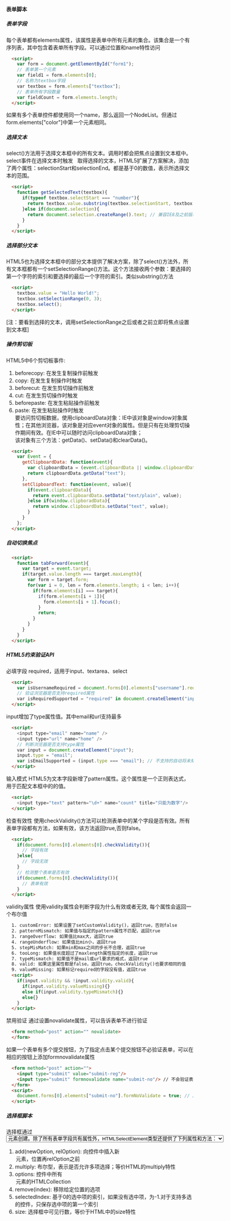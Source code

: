 #### 表单脚本

##### 表单字段
每个表单都有elements属性，该属性是表单中所有元素的集合。该集合是一个有序列表，其中包含着表单所有字段。可以通过位置和name特性访问
```html
  <script>
    var form = document.getElementById("form1");
    // 表单第一个元素
    var field1 = form.elements[0];
    // 名称为textbox字段
    var textbox = form.elements["textbox"];
    // 表单所有字段数量
    var fieldCount = form.elements.length;
  </script>
```
如果有多个表单控件都使用同一个name，那么返回一个NodeList。但通过form.elements["color"]中第一个元素相同。
##### 选择文本
select()方法用于选择文本框中的所有文本。调用时都会把焦点设置到文本框中。  
select事件在选择文本时触发  
取得选择的文本，HTML5扩展了方案解决，添加了两个属性：selectionStart和selectionEnd。都是基于0的数值，表示所选择文本的范围。
```html
  <script>
    function getSelectedText(textbox){
      if(typeof textbox.selectStart === "number"){
        return textbox.value.substring(textbox.selectionStart, textbox.selectedEnd);
      }else if(document.selection){
        return document.selection.createRange().text; // 兼容IE8及之前版本
      }
    }
  </script>
```
##### 选择部分文本  
HTML5也为选择文本框中的部分文本提供了解决方案，除了select()方法外，所有文本框都有一个setSelectionRange()方法。这个方法接收两个参数：要选择的第一个字符的索引和要选择的最后一个字符的索引。类似substring()方法
```html
  <script>
    textbox.value = "Hello World!";
    textbox.setSelectionRange(0, 3);
    textbox.select();
  </script>
```
[注：要看到选择的文本，调用setSelectionRange之后或者之前立即将焦点设置到文本框]
##### 操作剪切板
HTML5中6个剪切板事件:  
1. beforecopy: 在发生复制操作前触发    
2. copy: 在发生复制操作时触发    
3. beforecut: 在发生剪切操作前触发    
4. cut: 在发生剪切操作时触发    
5. beforepaste: 在发生粘贴操作前触发    
6. paste: 在发生粘贴操作时触发   
要访问剪切板数据，使用clipboardData对象：IE中该对象是window对象属性；在其他浏览器，该对象是对应event对象的属性。但是只有在处理剪切操作期间有效。在IE中可以随时访问clipboardData对象；  
该对象有三个方法：getData()、setData()和clearData()。
```html
  <script>
    var Event = {
      getClipboardData: function(event){
        var clipboardData = (event.clipboardData || window.clipboardData);
        return clipboardData.getData("text");
      },
      setClipboardText: function(event, value){
        if(event.clipboardData){
          return event.clipboardData.setData("text/plain", value);
        }else if(window.clipboradData){
          return window.clipboardData.setData("text", value);
        }
      }
    };
  </script>
```
##### 自动切换焦点
```html
  <script>
    function tabForward(event){
      var target = event.target;
      if(target.value.length === target.maxLength){
        var form = target.form;
        for(var i = 0, len = form.elements.length; i < len; i++){
          if(form.elements[i] === target){
            if(form.elements[i + 1]){
              form.elements[i + 1].focus();
            }
            return;
          }
        }
      }
    }
  </script>
```
##### HTML5约束验证API
必填字段 required，适用于input、textarea、select
```html
  <script>
    var isUsernameRequired = document.forms[0].elements["username"].required;
    // 验证浏览器是否支持required属性
    var isRequiredSupported = "required" in document.createElement("input");
  </script>
```
input增加了type属性值。其中email和url支持最多
```html
  <script>
    <input type="email" name="name" />
    <input type="url" name="home" />
    // 判断浏览器是否支持type属性
    var input = document.createElement("input");
    input.type = "email";
    var isEmailSupported = (input.type === "email"); // 不支持的自动将未知值设置为text,支持的会返回正确的值
  </script>
```
输入模式
HTML5为文本字段新增了pattern属性。这个属性是一个正则表达式，用于匹配文本框中的的值。
```html
  <script>
    <input type="text" pattern="\d+" name="count" title="只能为数字"/>
  </script>
```
检查有效性
使用checkValidity()方法可以检测表单中的某个字段是否有效。所有表单字段都有方法，如果有效，该方法返回true,否则false。
```html
  <script>
    if(document.forms[0].elements[0].checkValidity()){
      // 字段有效
    }else{
      // 字段无效
    }
    // 检测整个表单是否有效
    if(document.forms[0].checkValidity()){
      // 表单有效
    }
  </script>
```
validity属性
使用validity属性会判断字段为什么有效或者无效, 每个属性会返回一个布尔值
```html
  1. customError: 如果设置了setCustomValidity()，返回true，否则false
  2. patternMismatch: 如果值与指定的pattern属性不匹配，返回true
  3. rangeOverflow: 如果值比max大，返回true
  4. rangeUnderflow: 如果值比min小，返回true
  5. stepMisMatch: 如果min和max之间的步长不合理，返回true
  6. tooLong: 如果值长度超过了maxlength属性指定的长度，返回true
  7. typeMismatch: 如果值不是mail或url要求的格式，返回true
  8. valid: 如果这里属性都是false，返回true。checkValidity()也要求相同的值
  9. valueMissing: 如果标记required的字段没有值，返回true
  <script>
    if(input.validity && !input.validity.valid){
      if(input.validity.valueMissing){}
      else if(input.validity.typeMismatch){}
      else{}
    }
  </script>
```
禁用验证
通过设置novalidate属性，可以告诉表单不进行验证
```html
  <form method="post" action="" novalidate>
  </form>
```
如果一个表单有多个提交按钮，为了指定点击某个提交按钮不必验证表单，可以在相应的按钮上添加formnovalidate属性
```html
  <form method="post" action="">
    <input type="submit" value="submit-reg"/>
    <input type="submit" formnovalidate name="submit-no"/> // 不会验证表单
  </form>
  <script>
    document.forms[0].elements["submit-no"].formNoValidate = true; // JavaScript设置非验证提交
  </script>
```
##### 选择框脚本
选择框通过<select>和<option>元素创建。除了所有表单字段共有属性外，HTMLSelectElement类型还提供了下列属性和方法：    
1. add(newOption, relOption): 向控件中插入新<option>元素，位置再relOption之前    
2. multiply: 布尔型，表示是否允许多项选择；等价HTML的multiply特性    
3. options: 控件中所有<option>元素的HTMLCollection    
4. remove(index): 移除给定位置的选项    
5. selectedIndex: 基于0的选中项的索引，如果没有选中项，为-1.对于支持多选的控件，只保存选中项的第一个索引    
6. size: 选择框中可见行数，等价于HTML中的size特性    
